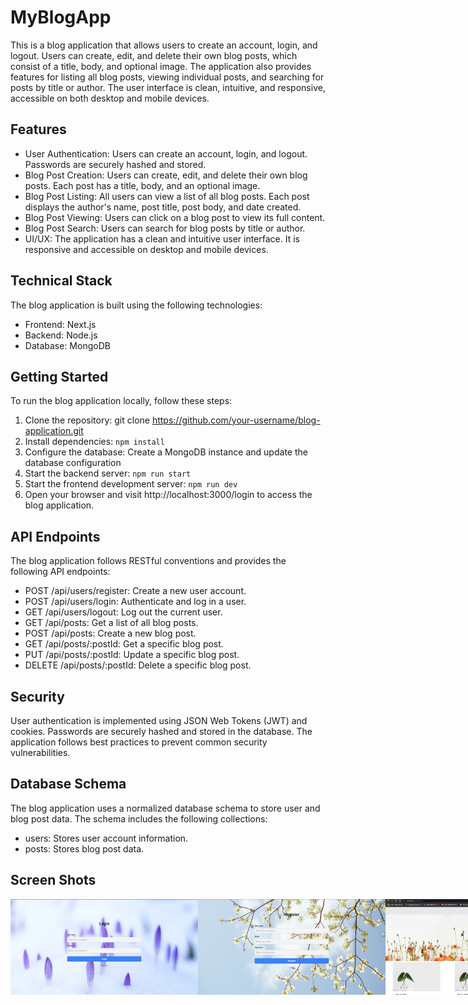 # MyBlogApp

This is a blog application that allows users to create an account, login, and logout. Users can create, edit, and delete their own blog posts, which consist of a title, body, and optional image. The application also provides features for listing all blog posts, viewing individual posts, and searching for posts by title or author. The user interface is clean, intuitive, and responsive, accessible on both desktop and mobile devices.

## Features
- User Authentication: Users can create an account, login, and logout. Passwords are securely hashed and stored.
- Blog Post Creation: Users can create, edit, and delete their own blog posts. Each post has a title, body, and an optional image.
- Blog Post Listing: All users can view a list of all blog posts. Each post displays the author's name, post title, post body, and date created.
- Blog Post Viewing: Users can click on a blog post to view its full content.
- Blog Post Search: Users can search for blog posts by title or author.
- UI/UX: The application has a clean and intuitive user interface. It is responsive and accessible on desktop and mobile devices.

## Technical Stack
The blog application is built using the following technologies:

- Frontend: Next.js 
- Backend: Node.js
- Database: MongoDB

## Getting Started
To run the blog application locally, follow these steps:

1. Clone the repository: git clone https://github.com/your-username/blog-application.git
2. Install dependencies: `npm install`
3. Configure the database: Create a MongoDB instance and update the database configuration
4. Start the backend server: `npm run start`
5. Start the frontend development server: `npm run dev`
6. Open your browser and visit http://localhost:3000/login to access the blog application.

## API Endpoints
The blog application follows RESTful conventions and provides the following API endpoints:

- POST /api/users/register: Create a new user account.
- POST /api/users/login: Authenticate and log in a user.
- GET /api/users/logout: Log out the current user.
- GET /api/posts: Get a list of all blog posts.
- POST /api/posts: Create a new blog post.
- GET /api/posts/:postId: Get a specific blog post.
- PUT /api/posts/:postId: Update a specific blog post.
- DELETE /api/posts/:postId: Delete a specific blog post.

## Security
User authentication is implemented using JSON Web Tokens (JWT) and cookies. Passwords are securely hashed and stored in the database. The application follows best practices to prevent common security vulnerabilities.

## Database Schema
The blog application uses a normalized database schema to store user and blog post data. The schema includes the following collections:

- users: Stores user account information.
- posts: Stores blog post data.

## Screen Shots
<div style="display: flex">
<img src="/ss/1.jpeg" width="300px">
<img src="/ss/2.jpeg" width="300px">
<img src="/ss/3.jpeg" width="300px">
<img src="/ss/4.jpeg" width="300px">
<img src="/ss/5.jpeg" width="300px">
</div>
